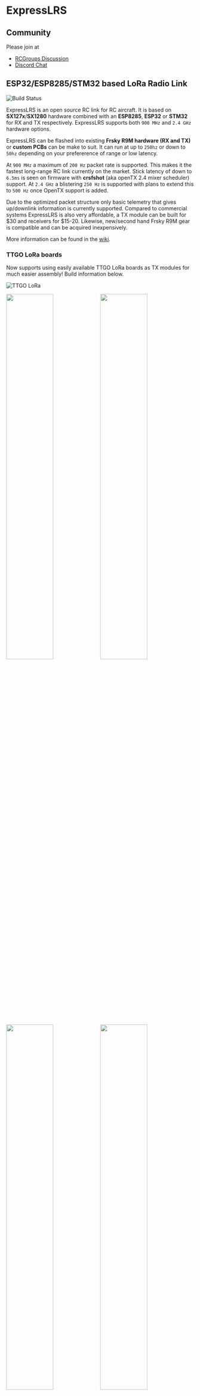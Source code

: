 # ExpressLRS

## Community

Please join at

 * [RCGroups Discussion](https://www.rcgroups.com/forums/showthread.php?3437865-ExpressLRS-DIY-LoRa-based-race-optimized-RC-link-system)
 * [Discord Chat](https://discord.gg/dS6ReFY)

## ESP32/ESP8285/STM32 based LoRa Radio Link

![Build Status](https://github.com/AlessandroAU/ExpressLRS/workflows/Build%20ExpressLRS/badge.svg)

ExpressLRS is an open source RC link for RC aircraft. It is based on **SX127x**/**SX1280** hardware combined with an **ESP8285**, **ESP32** or **STM32** for RX and TX respectively. ExpressLRS supports both `900 MHz` and `2.4 GHz` hardware options.

ExpressLRS can be flashed into existing **Frsky R9M hardware (RX and TX)** or **custom PCBs** can be make to suit. It can run at up to `250hz` or down to `50hz` depending on your prefererence of range or low latency.

At `900 MHz` a maximum of `200 Hz` packet rate is supported. This makes it the fastest long-range RC link currently on the market. Stick latency of down to `6.5ms` is seen on firmware with **crsfshot** (aka openTX 2.4 mixer scheduler) support. At `2.4 GHz` a blistering `250 Hz` is supported with plans to extend this to `500 Hz` once OpenTX support is added.  

Due to the optimized packet structure only basic telemetry that gives up/downlink information is currently supported. Compared to commercial systems ExpressLRS is also very affordable, a TX module can be built for $30 and receivers for $15-20. Likewise, new/second hand Frsky R9M gear is compatible and can be acquired inexpensively.

More information can be found in the [wiki](https://github.com/AlessandroAU/ExpressLRS/wiki). 

### TTGO LoRa boards

Now supports using easily available TTGO LoRa boards as TX modules for much easier assembly! Build information below.

![TTGO LoRa](img/TTGO_BOARD.jpg)

<img src="img/R9M_and_ExpressLRS_modules.jpg" width="50%"><img src="img/module_inhousing.jpg" width="50%">
<img src="img/IMG_20181025_210516.jpg" width="50%"><img src="img/IMG_20181025_210535.jpg" width="50%">

#### Building a TX Module

For the build you will need a TTGO LoRa board, with or without an OLED. These boards are readily available from ebay, aliexpress, and banggood. The only others parts required are some wire, 5 pin female header, and your favourite 5V regulator that can take the transmitters battery voltage range.

Note - The board I bought came with a female SMA pigtail. Check if your antenna is suitable.

 * [LILYGO TTGO LoRa](http://www.lilygo.cn/prod_view.aspx?TypeId=50003&Id=1134&FId=t3:50003:3)
 * [AliExpress TTGO LoRa (no OLED)](https://www.aliexpress.com/item/4000059700341.html)
 * [AliExpress TTGO LoRa (with OLED)](https://www.aliexpress.com/item/32840238513.html)

#### Enclosure

STLs for printing your own enclosure are available in the [STL folder](https://github.com/AlessandroAU/ExpressLRS/tree/master-dev/STL).

<img src="img/ttgo_lora_wiring_diagram.png" width="50%"><img src="img/TTGO_BOARD_2.png" width="50%">

### Building a RX

- [Mini RX](https://github.com/AlessandroAU/ExpressLRS/tree/master-dev/PCB/Mini_Rx_v0.1) Currently Smallest DIY 900MHz RX
- [20x20 SX120 RX](https://github.com/AlessandroAU/ExpressLRS/tree/master-dev/PCB/20x20_RX_SX1280) Convenient Stack Mounted DIY 2.4GHz RX

Building should be self explanatory given the schematic and BOM for each.

### Legal Stuff
The use and operation of this type of device may require a license and some countries may forbid its use. It is entirely up to the end user to ensure compliance with local regulations. This is experimental software/hardware and there is no guarantee of stability or reliability.
